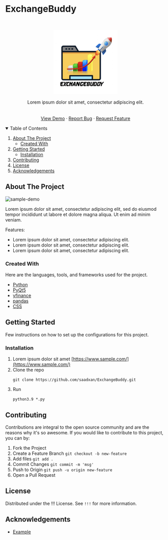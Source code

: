 # ExchangeBuddy



<!-- PROJECT LOGO -->
<br />
<p align="center">
  <a href="https://github.com/saadxan/ExchangeBuddy/">
    <img src="logo.png" alt="Logo" width="200" height="200">
  </a>
  <p align="center">
    Lorem ipsum dolor sit amet, consectetur adipiscing elit.
    <br />
    <a href="https://github.com/saadxan/ExchangeBuddy/README.md">
    <br />
    <br />
    <a href="https://github.com/saadxan/ExchangeBuddy/README.md">View Demo</a>
    ·
    <a href="https://github.com/saadxan/ExchangeBuddy/issues">Report Bug</a>
    ·
    <a href="https://github.com/saadxan/ExchangeBuddy/issues">Request Feature</a>
  </p>
</p>



<!-- TABLE OF CONTENTS -->
<details open="open">
  <summary>Table of Contents</summary>
  <ol>
    <li>
      <a href="#about-the-project">About The Project</a>
      <ul>
        <li><a href="#created-with">Created With</a></li>
      </ul>
    </li>
    <li>
      <a href="#getting-started">Getting Started</a>
      <ul>
        <li><a href="#installation">Installation</a></li>
      </ul>
    </li>
    <li><a href="#contributing">Contributing</a></li>
    <li><a href="#license">License</a></li>
    <li><a href="#acknowledgements">Acknowledgements</a></li>
  </ol>
</details>



<!-- ABOUT THE PROJECT -->
## About The Project

<img src="sample.png" alt="sample-demo" width="640" height="360">

Lorem ipsum dolor sit amet, consectetur adipiscing elit, sed do eiusmod tempor incididunt ut labore et dolore magna aliqua. Ut enim ad minim veniam. 

Features:
* Lorem ipsum dolor sit amet, consectetur adipiscing elit.
* Lorem ipsum dolor sit amet, consectetur adipiscing elit.
* Lorem ipsum dolor sit amet, consectetur adipiscing elit.



### Created With

Here are the languages, tools, and frameworks used for the project.
* [Python](https://www.sample.com/)
* [PyQt5](https://www.sample.com/)
* [yfinance](https://www.sample.com/)
* [pandas](https://www.sample.com/)
* [CSS](https://www.sample.com/)



<!-- GETTING STARTED -->
## Getting Started

Few instructions on how to set up the configurations for this project.

### Installation

1. Lorem ipsum dolor sit amet [https://www.sample.com/](https://www.sample.com/)
2. Clone the repo
   ```
   git clone https://github.com/saadxan/ExchangeBuddy.git
   ```
3. Run
   ```
   python3.9 *.py
   ```



<!-- CONTRIBUTING -->
## Contributing

Contributions are integral to the open source community and are the reasons why it's so awesome. If you would like to contribute to this project, you can by: 

1. Fork the Project
2. Create a Feature Branch `git checkout -b new-feature`
3. Add files `git add .`
4. Commit Changes `git commit -m 'msg'`
5. Push to Origin `git push -u origin new-feature`
6. Open a Pull Request



<!-- LICENSE -->
## License

Distributed under the !!! License. See `!!!` for more information.



<!-- ACKNOWLEDGEMENTS -->
## Acknowledgements

* [Example](https://www.example.com)

